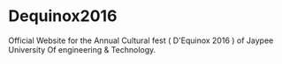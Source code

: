 # Dequinox2016
Official Website for the Annual Cultural fest ( D'Equinox 2016 ) of Jaypee University Of engineering &amp; Technology.
